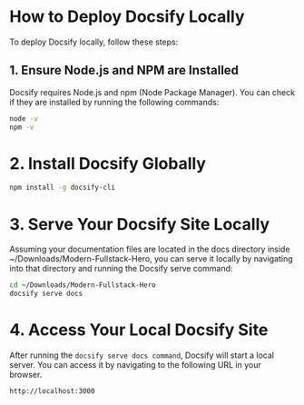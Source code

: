 # How to Deploy Docsify Locally

To deploy Docsify locally, follow these steps:

## 1. Ensure Node.js and NPM are Installed

Docsify requires Node.js and npm (Node Package Manager). You can check if they are installed by running the following commands:

```bash
node -v
npm -v
```

# 2. Install Docsify Globally

```bash
npm install -g docsify-cli
```

# 3. Serve Your Docsify Site Locally
Assuming your documentation files are located in the docs directory inside ~/Downloads/Modern-Fullstack-Hero, you can serve it locally by navigating into that directory and running the Docsify serve command:

```bash
cd ~/Downloads/Modern-Fullstack-Hero
docsify serve docs

```

# 4. Access Your Local Docsify Site

After running the <code>docsify serve docs command</code>, Docsify will start a local server. You can access it by navigating to the following URL in your browser.

```bash
http://localhost:3000
```
